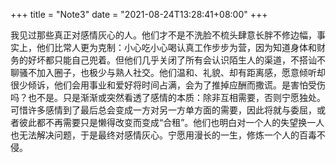 +++
title = "Note3"
date = "2021-08-24T13:28:41+08:00"
+++

我见过那些真正对感情灰心的人。他们才不是不洗脸不梳头肆意长胖不修边幅，事实上，他们比常人更为克制：小心吃小心喝认真工作步步为营，因为知道身体和财务的好坏都只能自己兜着。但他们几乎关闭了所有会认识陌生人的渠道，不搭讪不聊骚不加入圈子，也极少与熟人社交。他们温和、礼貌、却有距离感，愿意倾听却很少倾诉，他们会用事业和爱好将时间占满，会为了推掉应酬而撒谎。是害怕受伤吗？也不是。只是渐渐或突然看透了感情的本质：除非互相需要，否则宁愿独处。可惜许多感情到了最后总会变成一方对另一方单方面的需要，因此将就与委屈，或者彼此都不再需要只是懒得改变而变成“合租”。他们也明白对一个人的失望换一人也无法解决问题，于是最终对感情灰心。宁愿用漫长的一生，修炼一个人的百毒不侵。 

